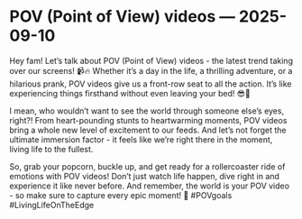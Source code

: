 # POV (Point of View) videos — 2025-09-10

Hey fam! Let’s talk about POV (Point of View) videos - the latest trend taking over our screens! 📹🔥 Whether it’s a day in the life, a thrilling adventure, or a hilarious prank, POV videos give us a front-row seat to all the action. It’s like experiencing things firsthand without even leaving your bed! 😎🙌

I mean, who wouldn’t want to see the world through someone else’s eyes, right?! From heart-pounding stunts to heartwarming moments, POV videos bring a whole new level of excitement to our feeds. And let’s not forget the ultimate immersion factor - it feels like we’re right there in the moment, living life to the fullest.

So, grab your popcorn, buckle up, and get ready for a rollercoaster ride of emotions with POV videos! Don’t just watch life happen, dive right in and experience it like never before. And remember, the world is your POV video - so make sure to capture every epic moment! 🌟 #POVgoals #LivingLifeOnTheEdge